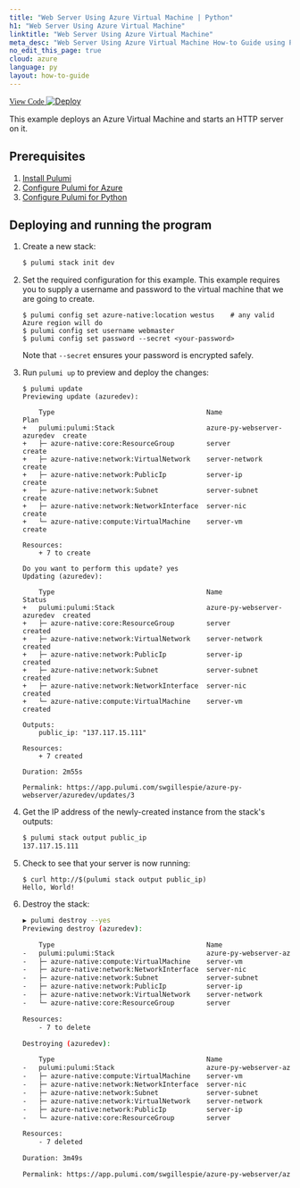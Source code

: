 ```yaml
---
title: "Web Server Using Azure Virtual Machine | Python"
h1: "Web Server Using Azure Virtual Machine"
linktitle: "Web Server Using Azure Virtual Machine"
meta_desc: "Web Server Using Azure Virtual Machine How-to Guide using Python"
no_edit_this_page: true
cloud: azure
language: py
layout: how-to-guide
---
```


<!-- WARNING: this page was generated by a tool. Do not edit it by hand. -->
<!-- To change it, please see https://github.com/pulumi/docs/tree/master/tools/mktutorial. -->

<p class="mb-4 flex">
    <a class="flex flex-wrap items-center rounded-md text-lg text-white bg-blue-600 border-2 border-blue-600 px-2 mr-2 whitespace-no-wrap hover:text-white" style="height: 45px; font-family: 'Gilroy'; " href="https://github.com/pulumi/examples/tree/master/azure-py-webserver" target="_blank">
        <span><i class="fab fa-github pr-2"></i> View Code</span>
    </a>
    <a href="https://app.pulumi.com/new?template=https://github.com/pulumi/examples/blob/master/azure-py-webserver/README.md" target="_blank">
        <img src="https://get.pulumi.com/new/button.svg" alt="Deploy">
    </a>
</p>


This example deploys an Azure Virtual Machine and starts an HTTP server on it.

## Prerequisites

1. [Install Pulumi](https://www.pulumi.com/docs/get-started/install/)
1. [Configure Pulumi for Azure](https://www.pulumi.com/docs/intro/cloud-providers/azure/setup/)
1. [Configure Pulumi for Python](https://www.pulumi.com/docs/intro/languages/python/)

## Deploying and running the program

1. Create a new stack:

    ```bash
    $ pulumi stack init dev
    ```

1. Set the required configuration for this example. This example requires you to supply a username and password to the virtual machine that we are going to create.

    ```
    $ pulumi config set azure-native:location westus    # any valid Azure region will do
    $ pulumi config set username webmaster
    $ pulumi config set password --secret <your-password> 
    ```

    Note that `--secret` ensures your password is encrypted safely.


1. Run `pulumi up` to preview and deploy the changes:

    ```
    $ pulumi update
    Previewing update (azuredev):

        Type                                      Name                         Plan       
    +   pulumi:pulumi:Stack                       azure-py-webserver-azuredev  create     
    +   ├─ azure-native:core:ResourceGroup        server                       create     
    +   ├─ azure-native:network:VirtualNetwork    server-network               create     
    +   ├─ azure-native:network:PublicIp          server-ip                    create     
    +   ├─ azure-native:network:Subnet            server-subnet                create     
    +   ├─ azure-native:network:NetworkInterface  server-nic                   create     
    +   └─ azure-native:compute:VirtualMachine    server-vm                    create     

    Resources:
        + 7 to create

    Do you want to perform this update? yes
    Updating (azuredev):

        Type                                      Name                         Status      
    +   pulumi:pulumi:Stack                       azure-py-webserver-azuredev  created     
    +   ├─ azure-native:core:ResourceGroup        server                       created     
    +   ├─ azure-native:network:VirtualNetwork    server-network               created     
    +   ├─ azure-native:network:PublicIp          server-ip                    created     
    +   ├─ azure-native:network:Subnet            server-subnet                created     
    +   ├─ azure-native:network:NetworkInterface  server-nic                   created     
    +   └─ azure-native:compute:VirtualMachine    server-vm                    created     

    Outputs:
        public_ip: "137.117.15.111"

    Resources:
        + 7 created

    Duration: 2m55s

    Permalink: https://app.pulumi.com/swgillespie/azure-py-webserver/azuredev/updates/3
    ```

1. Get the IP address of the newly-created instance from the stack's outputs: 

    ```bash
    $ pulumi stack output public_ip
    137.117.15.111
    ```

1. Check to see that your server is now running:

    ```
    $ curl http://$(pulumi stack output public_ip)
    Hello, World!
    ```

1. Destroy the stack:

    ```bash
    ▶ pulumi destroy --yes
    Previewing destroy (azuredev):

        Type                                      Name                         Plan       
    -   pulumi:pulumi:Stack                       azure-py-webserver-azuredev  delete     
    -   ├─ azure-native:compute:VirtualMachine    server-vm                    delete     
    -   ├─ azure-native:network:NetworkInterface  server-nic                   delete     
    -   ├─ azure-native:network:Subnet            server-subnet                delete     
    -   ├─ azure-native:network:PublicIp          server-ip                    delete     
    -   ├─ azure-native:network:VirtualNetwork    server-network               delete     
    -   └─ azure-native:core:ResourceGroup        server                       delete     

    Resources:
        - 7 to delete

    Destroying (azuredev):

        Type                                      Name                         Status      
    -   pulumi:pulumi:Stack                       azure-py-webserver-azuredev  deleted     
    -   ├─ azure-native:compute:VirtualMachine    server-vm                    deleted     
    -   ├─ azure-native:network:NetworkInterface  server-nic                   deleted     
    -   ├─ azure-native:network:Subnet            server-subnet                deleted     
    -   ├─ azure-native:network:VirtualNetwork    server-network               deleted     
    -   ├─ azure-native:network:PublicIp          server-ip                    deleted     
    -   └─ azure-native:core:ResourceGroup        server                       deleted     

    Resources:
        - 7 deleted

    Duration: 3m49s

    Permalink: https://app.pulumi.com/swgillespie/azure-py-webserver/azuredev/updates/4
    ```

